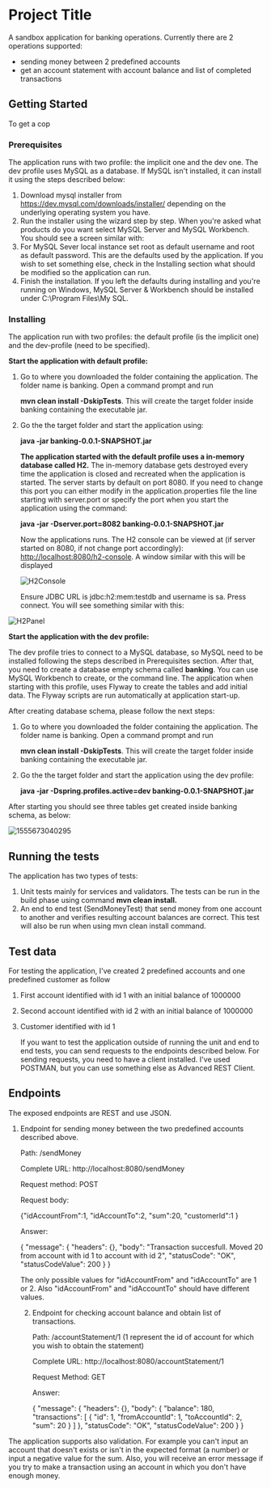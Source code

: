 # Project Title

A sandbox application for banking operations. Currently there are 2 operations supported:

- sending money between 2 predefined accounts
- get an account statement with account balance and list of completed transactions

## Getting Started

To get a cop

### Prerequisites

The application runs with two profile: the implicit one and the dev one. The dev profile uses MySQL as a database. If MySQL isn't installed, it can install it using the steps described below:

1.  Download mysql installer from <https://dev.mysql.com/downloads/installer/> depending on the underlying operating system you have.
2. Run the installer using the wizard  step by step. When you're asked what products do you want select MySQL Server and MySQL Workbench. You should see a screen similar with:
3. For MySQL Sever local instance set root as default username and root as default password. This are the defaults used by the application. If you wish to set something else, check in the Installing section what should be modified so the application can run.
4. Finish the installation. If you left the defaults during installing and you're running on Windows, MySQL Server & Workbench should be installed under C:\Program Files\My SQL.

### Installing

The application run with two profiles: the default profile (is the implicit one) and the dev-profile (need to be specified).

**Start the application with default profile:**

1. Go to where you downloaded the folder containing the application. The folder name is banking.  Open a command prompt and run 

   **mvn clean install -DskipTests**. This will create the target folder inside banking containing the executable jar.

2. Go the the target folder and start the application using:

   **java -jar banking-0.0.1-SNAPSHOT.jar**

   **The application started with the default profile uses a in-memory database called H2.** The in-memory database gets destroyed every time the application is closed and recreated when the application is started.  The server starts by default on port 8080. If you need to change this port you can either modify in the application.properties file the line starting with server.port or specify the port when you start the application using the command:

   **java -jar -Dserver.port=8082 banking-0.0.1-SNAPSHOT.jar**

   Now the applications runs. The H2 console can be viewed at (if server started on 8080, if not change port accordingly): <http://localhost:8080/h2-console>. A window similar with this will be displayed 

   ![H2Console](\banking\banking\images\H2Console.png)

   Ensure JDBC URL is jdbc:h2:mem:testdb and username is sa. Press connect. You will see something similar with this:

![H2Panel](\banking\banking\images\H2Panel.png)

**Start the application with the dev profile:**

The dev profile tries to connect to a MySQL database, so MySQL need to be installed following the steps described in Prerequisites section. After that, you need to create a database empty schema called **banking**. You can use MySQL Workbench to create, or the command line. The application when starting with this profile, uses Flyway to create the tables and add initial data. The Flyway scripts are run automatically at application start-up.

After creating database schema, please follow the next steps:

1. Go to where you downloaded the folder containing the application. The folder name is banking. Open a command prompt and run 

   **mvn clean install -DskipTests**. This will create the target folder inside banking containing the executable jar.

2. Go the the target folder and start the application using the dev profile:

   **java -jar -Dspring.profiles.active=dev banking-0.0.1-SNAPSHOT.jar**

After starting you should see three tables get created inside banking schema, as below:

![1555673040295](\banking\banking\images\MySQLTables.png)

## Running the tests

The application has two types of tests:

1. Unit tests mainly for services and validators. The tests can be run in the build phase using command **mvn clean install.**
2. An end to end test (SendMoneyTest) that send money from one account to another and verifies resulting account balances are correct. This test will also be run when using mvn clean install command.

## Test data 

For testing the application, I've created 2 predefined accounts and one predefined customer as follow 

1. First account identified with id 1 with an initial balance of 1000000

2. Second account identified with id 2 with an initial balance of 1000000

3. Customer identified with id 1

   If you want to test the application outside of running the unit and end to end tests, you can send requests to the endpoints described below. For sending requests, you need to have a client installed. I've used POSTMAN, but you can use something else as Advanced REST Client.

## Endpoints

The exposed endpoints are REST and use JSON. 

1. Endpoint for sending money between the two predefined accounts described above.

   Path: /sendMoney

   Complete URL: http://localhost:8080/sendMoney

   Request method: POST

   Request body:

   {"idAccountFrom":1,
   "idAccountTo":2,
   "sum":20,
   "customerId":1
   }

   Answer:

   {
       "message": {
           "headers": {},
           "body": "Transaction succesfull. Moved 20 from account with id 1 to account with id 2",
           "statusCode": "OK",
           "statusCodeValue": 200
       }
   }

   The only possible values for "idAccountFrom" and "idAccountTo" are 1 or 2. Also "idAccountFrom" and "idAccountTo" should have different values.

   2. Endpoint for checking account balance and obtain list of transactions. 

      Path: /accountStatement/1 (1 represent the id of account for which you wish to obtain the statement)

      Complete URL: http://localhost:8080/accountStatement/1

      Request Method: GET

      Answer:

      {
          "message": {
              "headers": {},
              "body": {
                  "balance": 180,
                  "transactions": [
                      {
                          "id": 1,
                          "fromAccountId": 1,
                          "toAccountId": 2,
                          "sum": 20
                      }
                  ]
              },
              "statusCode": "OK",
              "statusCodeValue": 200
          }
      }

The application supports also validation. For example you can't input an account that doesn't exists or isn't in the expected format (a number) or input a negative value for the sum. Also, you will receive an error message if you try to make a transaction using an account in which you don't have enough money. 



